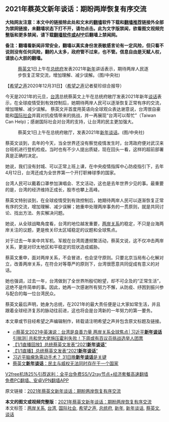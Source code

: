  <h2>2021年蔡英文新年谈话：期盼两岸恢复有序交流</h2> <p class="notice"><b>大陆网友注意：本文中的链接除此处和文末的<a href="https://github.com/bannedbook/fanqiang" >翻墙</a>软件下载和<a href="https://github.com/killgcd/justmysocks/blob/master/README.md">翻墙推荐</a>链接外全部为禁网链接，未翻墙状态下打不开，请勿点击。此为文字版禁闻，欲看图文视频完整版和更多禁闻，请下载<a href="https://github.com/bannedbook/fanqiang">翻墙软件或APP</a>后翻墙上禁闻网。</p><p>备注：翻墙看新闻非常安全，翻墙以真实身份发表敏感言论有一定风险，但只看不说则没有任何风险，翻的人太多，政府管不过来，也不管。信息自由是天赋人权，请放心大胆的翻墙。</b></p>  <div class="entry"> <figure> <p><figcaption><a href="https://www.bannedbook.org/bnews/tag/%e8%94%a1%e8%8b%b1%e6%96%87/" class="st_tag internal_tag" rel="tag" title="标签 蔡英文 下的日志">蔡英文</a>1日上午在<a href="https://www.bannedbook.org/bnews/tag/%E6%80%BB%E7%BB%9F%E5%BA%9C/" class="st_tag internal_tag" rel="tag" title="标签 总统府 下的日志">总统府</a>发表2021年<a href="https://www.bannedbook.org/bnews/tag/%E6%96%B0%E5%B9%B4/" class="st_tag internal_tag" rel="tag" title="标签 新年 下的日志">新年</a>讲话表示，期待两岸人民逐步恢复正常交流，增加理解、减少误解。（图/中央社)</figcaption></figure> <p>【<span class='wp_keywordlink_affiliate'><a href="https://www.soundofhope.org" title="希望之声" target="_blank">希望之声</a></span>2020年12月31日】（<a href="https://www.bannedbook.org/bnews/tag/%e5%b8%8c%e6%9c%9b%e4%b9%8b%e5%a3%b0/" class="st_tag internal_tag" rel="tag" title="标签 希望之声 下的日志">希望之声</a>记者斐珍综合报导）</p> <p>今天是2021年的元旦，<a href="https://www.bannedbook.org/bnews/tag/%e5%8f%b0%e6%b9%be/" class="st_tag internal_tag" rel="tag" title="标签 台湾 下的日志">台湾</a>总统蔡英文上午在总统府敞厅发表2021年新年<a href="https://www.bannedbook.org/bnews/tag/%E8%B0%88%E8%AF%9D/" class="st_tag internal_tag" rel="tag" title="标签 谈话 下的日志">谈话</a>表示，在全球疫情受到有效控制后，她期待两岸人民可以逐渐恢复正常有序的交流，增加理解、减少误解。 蔡英文并首度用英语向全球观众表达谢意说，台湾很自豪能和<a href="https://www.bannedbook.org/bnews/tag/%E5%9B%BD%E9%99%85%E7%A4%BE%E4%BC%9A/" class="st_tag internal_tag" rel="tag" title="标签 国际社会 下的日志">国际社会</a>并肩对抗疫情带来的挑战，并一再展现“台湾可以帮忙”（Taiwan Can Help)；感谢国际社会对台湾的支持，让台湾的民主更加强大。</p> <figure><figcaption>蔡英文1日上午在总统府敞厅，发表2021年<a href="https://www.bannedbook.org/bnews/tag/%E6%96%B0%E5%B9%B4%E8%B0%88%E8%AF%9D/" class="st_tag internal_tag" rel="tag" title="标签 新年谈话 下的日志">新年谈话</a>。(图/中央社)</figcaption></figure> <p>蔡英文谈到，去年的今天，当全世界还没有察觉疫情发生时，台湾政府便对武汉来台班机进行登机检疫。当时也有不少人提出质疑，现在回头一看，这样的超前部署真是正确的决定。</p> <p>她说，我们没有封城、可以正常上班上课，在中央疫情指挥中心防疫指引下，去年4月12日，台湾还成为全世界第一个开打职棒球季的国家。</p>  <p>台湾人民可以戴着口罩参加演唱会、艺文活动，这也是去年世界少见的事。最重要的是，台湾的经济维持正成长，股市也攀上高峰。</p> <p>蔡英文特别谈到，在全球疫情受到有效控制后，她期待两岸人民可以逐渐恢复正常有序的交流，增加理解、减少误解；她重申处理两岸事务的一贯原则，就是共同讨论、找出方法、务实解决问题。</p> <p>她说，从全球战略角度看，台湾的地位越发重要，<a href="https://www.bannedbook.org/bnews/tag/%e4%b8%a4%e5%b2%b8%e5%85%b3%e7%b3%bb/" class="st_tag internal_tag" rel="tag" title="标签 两岸关系 下的日志">两岸关系</a>的稳定，不只是台海两岸关注的议题，更是攸关印太区域稳定的议题和全球焦点。</p> <p>对于过去一年来中共军机、军舰在台湾周遭频繁活动，蔡英文说，这不仅冲击两岸关系，更是对印太地区和平稳定的现状造成威胁。</p>  <p>蔡英文重申，面对两岸关系，不会冒进，也会坚守原则。只要北京当局有心化解对立，改善两岸关系，在符合对等尊严的原则下，台湾很愿意共同促成有意义的对话。</p> <p>她也强调，过去一年，台湾做到了全世界所殷切盼望，却不可企及的“正常生活”，这绝不是件简单的事。因此，她再一次感谢所有努力不懈，从防疫、纾困到振兴参与配合的每一位台湾民众。</p> <p>蔡英文最后声明，她身为总统，在2021年的最大责任便是让大家如常生活，并且跟着全球经济复苏的脉动往前进，这也将会是台湾新的一年努力的第一要务。</p> <p></p>  <p>本文章或节目经希望之声编辑制作，转载请注明希望之声并包含原文标题及链接。</p> <ul class='op-related-articles' title='相关阅读'> <li><a href='https://www.bannedbook.org/bnews/bannedvideo/20210101/1459035.html' target='_blank'>🔥蔡英文2021中英演说：台湾是良善力量 两岸关系全球焦点│习近平<b>新年谈话</b>引揣测│共和党大佬施压霍利失败！下周或有百议员挑战选举人团票</a></li> <li><a href='https://www.bannedbook.org/bnews/bannedvideo/20210101/1458911.html' target='_blank'>【1/1直播回放】总统蔡英文发表“2021<b>新年谈话</b>”</a></li> <li><a href='https://www.bannedbook.org/bnews/taiwannews/20210101/1458875.html' target='_blank'>【1/1直播】总统蔡英文发表“2021<b>新年谈话</b>”</a></li> <li><a href='https://www.bannedbook.org/bnews/comments/20201230/1457978.html' target='_blank'>习近平脑瘤急需动手术？ 31日晚<b>新年谈话</b>是关键</a></li> <li><a href='https://www.bannedbook.org/bnews/taiwannews/20200101/1251369.html' target='_blank'>蔡英文<b>新年谈话</b>：民主与威权无法同时存在于一个国家</a></li> </ul> <p class="texttj"> <a href="https://www.bannedbook.org/forum23/topic22702.html" target="_blank">V2free机场25%引荐返利：全平台免费SS/V2ray节点+经济套餐高速翻墙</a><br/> <a href="https://github.com/bannedbook/fanqiang/wiki/%E7%A6%81%E9%97%BB%E7%BD%91%E5%AE%89%E5%8D%93%E7%BF%BB%E5%A2%99%E6%96%B0%E9%97%BBAPP" target="_blank">免费PC翻墙、安卓VPN翻墙APP</a></p><p>原文链接：<a class="src_link"  href="https://www.soundofhope.org/post/459302" target="_blank">2021年蔡英文新年谈话：期盼两岸恢复有序交流</a></p><a name='sharetosocial'></a>       <div><b>本文的图文或视频完整版</b>：<a href='https://www.bannedbook.org/bnews/comments/20210101/1459049.html'>2021年蔡英文新年谈话：期盼两岸恢复有序交流</a></div>  </div><!--END ENTRY--> <div class="postfooter"> <div>本文标签：<a href="https://www.bannedbook.org/bnews/tag/%e4%b8%a4%e5%b2%b8%e5%85%b3%e7%b3%bb/" rel="tag">两岸关系</a>, <a href="https://www.bannedbook.org/bnews/tag/%e5%8f%b0%e6%b9%be/" rel="tag">台湾</a>, <a href="https://www.bannedbook.org/bnews/tag/%E5%9B%BD%E9%99%85%E7%A4%BE%E4%BC%9A/" rel="tag">国际社会</a>, <a href="https://www.bannedbook.org/bnews/tag/%e5%b8%8c%e6%9c%9b%e4%b9%8b%e5%a3%b0/" rel="tag">希望之声</a>, <a href="https://www.bannedbook.org/bnews/tag/%E6%80%BB%E7%BB%9F%E5%BA%9C/" rel="tag">总统府</a>, <a href="https://www.bannedbook.org/bnews/tag/%E6%96%B0%E5%B9%B4/" rel="tag">新年</a>, <a href="https://www.bannedbook.org/bnews/tag/%E6%96%B0%E5%B9%B4%E8%B0%88%E8%AF%9D/" rel="tag">新年谈话</a>, <a href="https://www.bannedbook.org/bnews/tag/%e8%94%a1%e8%8b%b1%e6%96%87/" rel="tag">蔡英文</a>, <a href="https://www.bannedbook.org/bnews/tag/%E8%B0%88%E8%AF%9D/" rel="tag">谈话</a></div>  </div><!--END POSTFOOTER--> 